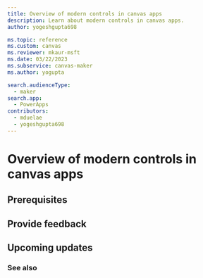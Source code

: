 ```yaml
---
title: Overview of modern controls in canvas apps
description: Learn about modern controls in canvas apps.
author: yogeshgupta698

ms.topic: reference
ms.custom: canvas
ms.reviewer: mkaur-msft
ms.date: 03/22/2023
ms.subservice: canvas-maker
ms.author: yogupta

search.audienceType:
  - maker
search.app:
  - PowerApps
contributors:
  - mduelae
  - yogeshgupta698
---
```


# Overview of modern controls in canvas apps



## Prerequisites


## Provide feedback

## Upcoming updates


### See also





